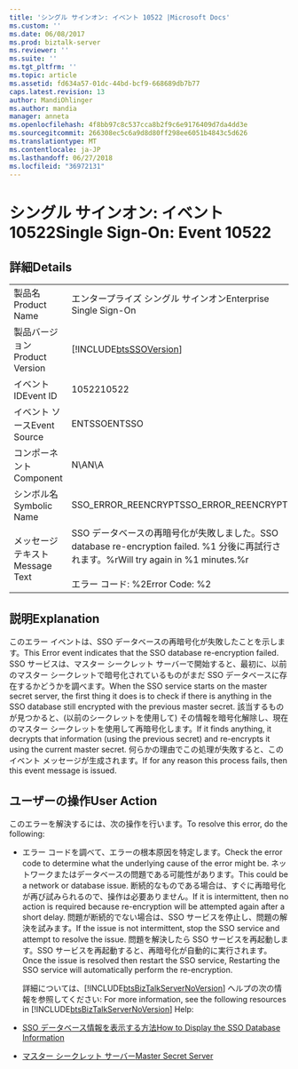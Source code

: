 ```yaml
---
title: 'シングル サインオン: イベント 10522 |Microsoft Docs'
ms.custom: ''
ms.date: 06/08/2017
ms.prod: biztalk-server
ms.reviewer: ''
ms.suite: ''
ms.tgt_pltfrm: ''
ms.topic: article
ms.assetid: fd634a57-01dc-44bd-bcf9-668689db7b77
caps.latest.revision: 13
author: MandiOhlinger
ms.author: mandia
manager: anneta
ms.openlocfilehash: 4f8bb97c8c537cca8b2f9c6e9176409d7da4dd3e
ms.sourcegitcommit: 266308ec5c6a9d8d80ff298ee6051b4843c5d626
ms.translationtype: MT
ms.contentlocale: ja-JP
ms.lasthandoff: 06/27/2018
ms.locfileid: "36972131"
---
```

# <a name="single-sign-on-event-10522"></a><span data-ttu-id="76ad2-102">シングル サインオン: イベント 10522</span><span class="sxs-lookup"><span data-stu-id="76ad2-102">Single Sign-On: Event 10522</span></span>
## <a name="details"></a><span data-ttu-id="76ad2-103">詳細</span><span class="sxs-lookup"><span data-stu-id="76ad2-103">Details</span></span>  

|                 |                                                                                               |
|-----------------|-----------------------------------------------------------------------------------------------|
|  <span data-ttu-id="76ad2-104">製品名</span><span class="sxs-lookup"><span data-stu-id="76ad2-104">Product Name</span></span>   |                                   <span data-ttu-id="76ad2-105">エンタープライズ シングル サインオン</span><span class="sxs-lookup"><span data-stu-id="76ad2-105">Enterprise Single Sign-On</span></span>                                   |
| <span data-ttu-id="76ad2-106">製品バージョン</span><span class="sxs-lookup"><span data-stu-id="76ad2-106">Product Version</span></span> |                  [!INCLUDE[btsSSOVersion](../includes/btsssoversion-md.md)]                   |
|    <span data-ttu-id="76ad2-107">イベント ID</span><span class="sxs-lookup"><span data-stu-id="76ad2-107">Event ID</span></span>     |                                             <span data-ttu-id="76ad2-108">10522</span><span class="sxs-lookup"><span data-stu-id="76ad2-108">10522</span></span>                                             |
|  <span data-ttu-id="76ad2-109">イベント ソース</span><span class="sxs-lookup"><span data-stu-id="76ad2-109">Event Source</span></span>   |                                            <span data-ttu-id="76ad2-110">ENTSSO</span><span class="sxs-lookup"><span data-stu-id="76ad2-110">ENTSSO</span></span>                                             |
|    <span data-ttu-id="76ad2-111">コンポーネント</span><span class="sxs-lookup"><span data-stu-id="76ad2-111">Component</span></span>    |                                              <span data-ttu-id="76ad2-112">N\A</span><span class="sxs-lookup"><span data-stu-id="76ad2-112">N\A</span></span>                                              |
|  <span data-ttu-id="76ad2-113">シンボル名</span><span class="sxs-lookup"><span data-stu-id="76ad2-113">Symbolic Name</span></span>  |                                      <span data-ttu-id="76ad2-114">SSO_ERROR_REENCRYPT</span><span class="sxs-lookup"><span data-stu-id="76ad2-114">SSO_ERROR_REENCRYPT</span></span>                                      |
|  <span data-ttu-id="76ad2-115">メッセージ テキスト</span><span class="sxs-lookup"><span data-stu-id="76ad2-115">Message Text</span></span>   | <span data-ttu-id="76ad2-116">SSO データベースの再暗号化が失敗しました。</span><span class="sxs-lookup"><span data-stu-id="76ad2-116">SSO database re-encryption failed.</span></span> <span data-ttu-id="76ad2-117">%1 分後に再試行されます。%r</span><span class="sxs-lookup"><span data-stu-id="76ad2-117">Will try again in %1 minutes.%r</span></span><br /><br /> <span data-ttu-id="76ad2-118">エラー コード: %2</span><span class="sxs-lookup"><span data-stu-id="76ad2-118">Error Code: %2</span></span> |

## <a name="explanation"></a><span data-ttu-id="76ad2-119">説明</span><span class="sxs-lookup"><span data-stu-id="76ad2-119">Explanation</span></span>  
 <span data-ttu-id="76ad2-120">このエラー イベントは、SSO データベースの再暗号化が失敗したことを示します。</span><span class="sxs-lookup"><span data-stu-id="76ad2-120">This Error event indicates that the SSO database re-encryption failed.</span></span> <span data-ttu-id="76ad2-121">SSO サービスは、マスター シークレット サーバーで開始すると、最初に、以前のマスター シークレットで暗号化されているものがまだ SSO データベースに存在するかどうかを調べます。</span><span class="sxs-lookup"><span data-stu-id="76ad2-121">When the SSO service starts on the master secret server, the first thing it does is to check if there is anything in the SSO database still encrypted with the previous master secret.</span></span> <span data-ttu-id="76ad2-122">該当するものが見つかると、(以前のシークレットを使用して) その情報を暗号化解除し、現在のマスター シークレットを使用して再暗号化します。</span><span class="sxs-lookup"><span data-stu-id="76ad2-122">If it finds anything, it decrypts that information (using the previous secret) and re-encrypts it using the current master secret.</span></span> <span data-ttu-id="76ad2-123">何らかの理由でこの処理が失敗すると、このイベント メッセージが生成されます。</span><span class="sxs-lookup"><span data-stu-id="76ad2-123">If for any reason this process fails, then this event message is issued.</span></span>  

## <a name="user-action"></a><span data-ttu-id="76ad2-124">ユーザーの操作</span><span class="sxs-lookup"><span data-stu-id="76ad2-124">User Action</span></span>  
 <span data-ttu-id="76ad2-125">このエラーを解決するには、次の操作を行います。</span><span class="sxs-lookup"><span data-stu-id="76ad2-125">To resolve this error, do the following:</span></span>  

- <span data-ttu-id="76ad2-126">エラー コードを調べて、エラーの根本原因を特定します。</span><span class="sxs-lookup"><span data-stu-id="76ad2-126">Check the error code to determine what the underlying cause of the error might be.</span></span> <span data-ttu-id="76ad2-127">ネットワークまたはデータベースの問題である可能性があります。</span><span class="sxs-lookup"><span data-stu-id="76ad2-127">This could be a network or database issue.</span></span> <span data-ttu-id="76ad2-128">断続的なものである場合は、すぐに再暗号化が再び試みられるので、操作は必要ありません。</span><span class="sxs-lookup"><span data-stu-id="76ad2-128">If it is intermittent, then no action is required because re-encryption will be attempted again after a short delay.</span></span> <span data-ttu-id="76ad2-129">問題が断続的でない場合は、SSO サービスを停止し、問題の解決を試みます。</span><span class="sxs-lookup"><span data-stu-id="76ad2-129">If the issue is not intermittent, stop the SSO service and attempt to resolve the issue.</span></span> <span data-ttu-id="76ad2-130">問題を解決したら SSO サービスを再起動します。SSO サービスを再起動すると、再暗号化が自動的に実行されます。</span><span class="sxs-lookup"><span data-stu-id="76ad2-130">Once the issue is resolved then restart the SSO service, Restarting the SSO service will automatically perform the re-encryption.</span></span>  

  <span data-ttu-id="76ad2-131">詳細については、[!INCLUDE[btsBizTalkServerNoVersion](../includes/btsbiztalkservernoversion-md.md)] ヘルプの次の情報を参照してください: </span><span class="sxs-lookup"><span data-stu-id="76ad2-131">For more information, see the following resources in [!INCLUDE[btsBizTalkServerNoVersion](../includes/btsbiztalkservernoversion-md.md)] Help:</span></span>  

- [<span data-ttu-id="76ad2-132">SSO データベース情報を表示する方法</span><span class="sxs-lookup"><span data-stu-id="76ad2-132">How to Display the SSO Database Information</span></span>](../core/how-to-display-the-sso-database-information.md)  

- [<span data-ttu-id="76ad2-133">マスター シークレット サーバー</span><span class="sxs-lookup"><span data-stu-id="76ad2-133">Master Secret Server</span></span>](../core/master-secret-server.md)
